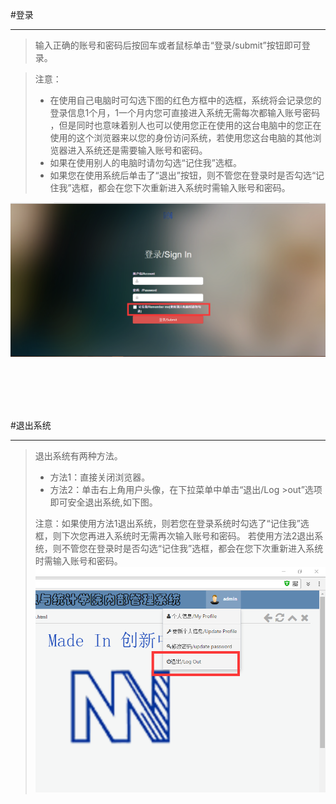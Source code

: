 #登录

------
    
>输入正确的账号和密码后按回车或者鼠标单击“登录/submit”按钮即可登录。
     
   

    

>   <w>  注意： 
>-  <w>在使用自己电脑时可勾选下图的红色方框中的选框，系统将会记录您的登录信息1个月，1一个月内您可直接进入系统无需每次都输入账号密码
> ，但是同时也意味着别人也可以使用您正在使用的这台电脑中的您正在使用的这个浏览器来以您的身份访问系统，若使用您这台电脑的其他浏览器进入系统还是需要输入账号和密码。
>-  <w>如果在使用别人的电脑时请勿勾选“记住我”选框。
>-  <w>如果您在使用系统后单击了“退出”按钮，则不管您在登录时是否勾选“记住我”选框，都会在您下次重新进入系统时需输入账号和密码。




![登录](/assets/1.png)



<br>
<br>
<br>
<br>


#退出系统

-------

>    退出系统有两种方法。
>    - 方法1：直接关闭浏览器。
>    - 方法2：单击右上角用户头像，在下拉菜单中单击“退出/Log >out”选项即可安全退出系统,如下图。
>
>    <w> 注意：如果使用方法1退出系统，则若您在登录系统时勾选了“记住我”选框，则下次您再进入系统时无需再次输入账号和密码。
>    若使用方法2退出系统，则不管您在登录时是否勾选“记住我”选框，都会在您下次重新进入系统时需输入账号和密码。
![](/assets/QQ图片20161024195127.png)
